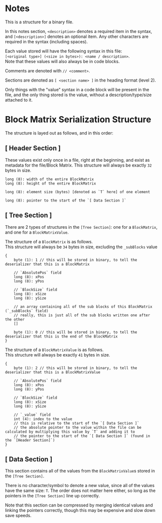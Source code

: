 # Notes

This is a structure for a binary file.

In this notes section, `<description>` denotes a required item in the syntax, and `[<description>]` denotes an optional item.
Any other characters are required in the syntax (including spaces).

Each value stored will have the following syntax in this file:  
`[<original type>] (<size in bytes>): <name / description>`.  
Note that these values will also always be in code blocks.  

Comments are denoted with `// <comment>`.  

Sections are denoted as `[ <section name> ]` in the heading format (level 2).  

Only things with the "value" syntax in a code block will be present in the file, and the only thing stored is the value, without a description/type/size attached to it.

# Block Matrix Serialization Structure

The structure is layed out as follows, and in this order:

## [ Header Section ]

These values exist only once in a file, right at the beginning, and exist as metadata for the file/Block Matrix.
This structure will always be exactly `32` bytes in size.

```
long (8): width of the entire BlockMatrix
long (8): height of the entire BlockMatrix

long (8): element size (bytes) [denoted as `T` here] of one element

long (8): pointer to the start of the `[ Data Section ]`
```

## [ Tree Section ]

There are 2 types of structures in the `[Tree Section]`: one for a `BlockMatrix`, and one for a `BlockMatrixValue`.

The structure of a `BlockMatrix` is as follows.  
This structure will always be `34` bytes in size, excluding the `_subBlocks` value  

```
{
    byte (1): 1 // this will be stored in binary, to tell the deserializer that this is a BlockMatrix

    // `AbsolutePos` field
    long (8): xPos
    long (8): yPos

    // `BlockSize` field
    long (8): xSize
    long (8): ySize

    // an array containing all of the sub blocks of this BlockMatrix (`_subBlocks` field)
    // really, this is just all of the sub blocks written one after the other
    []
    
    byte (1): 0 // this will be stored in binary, to tell the deserializer that this is the end of the BlockMatrix
}
```



The structure of a `BlockMatrixValue` is as follows.  
This structure will always be exactly `41` bytes in size.  

```
{
    byte (1): 2 // this will be stored in binary, to tell the deserializer that this is a BlockMatrixValue

    // `AbsolutePos` field
    long (8): xPos
    long (8): yPos

    // `BlockSize` field
    long (8): xSize
    long (8): ySize

    // `_value` field
    int (4): index to the value
    // this is relative to the start of the `[ Data Section ]`
    // the absolute pointer to the value within the file can be calculated by multiplying this value by `T` and adding it to
    // the pointer to the start of the `[ Data Section ]` (found in the `[Header Section]`)
}

```

## [ Data Section ]

This section contains all of the values from the `BlockMatrixValue`s stored in the `[Tree Section]`.

There is no character/symbol to denote a new value, since all of the values have the same size: `T`.
The order does not matter here either, so long as the pointers in the `[Tree Section]` line up correctly.  

Note that this section can be compressed by merging identical values and linking the pointers correctly, though this may be expensive and slow down save speeds.
